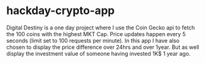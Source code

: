 # hackday-crypto-app

Digital Destiny is a one day project where I use the Coin Gecko api to fetch the 100 coins with the highest MKT Cap. 
Price updates happen every 5 seconds (limit set to 100 requests per minute). 
In this app I have also chosen to display the price difference over 24hrs and over 1year. 
But as well display the investment value of someone having invested 1K$ 1 year ago.


